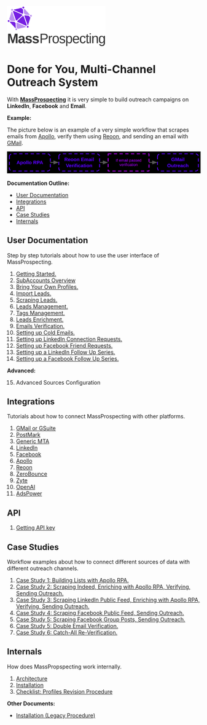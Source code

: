 <img src="./assets/logo.svg" alt="image" width="256" height="auto" />

# Done for You, Multi-Channel Outreach System

With [**MassProspecting**](https://massprospecting.com) it is very simple to build outreach campaigns on **LinkedIn**, **Facebook** and **Email**.

**Example:**

The picture below is an example of a very simple workflow that scrapes emails from [Apollo](https://www.apollo.io), verify them using [Reoon](https://emailverifier.reoon.com), and sending an email with [GMail](https://gmail.com).

![Example Workflow](./assets/main/1.png)

**Documentation Outline:**

- [User Documentation](#user-documentation)
- [Integrations](#integrations)
- [API](#api)
- [Case Studies](#case-studies)
- [Internals](#internals)

## User Documentation

Step by step tutorials about how to use the user interface of MassProspecting.

1. [Getting Started.](/user/01-getting-started.md)
2. [SubAccounts Overview](/user/02-sub-accounts-overview.md)
3. [Bring Your Own Profiles.](/user/03-bring-your-own-profiles.md)
4. [Import Leads.](/user/04-import-leads.md)
5. [Scraping Leads.](/user/05-scraping-leads.md)
6. [Leads Management.](/user/06-leads-management.md)
7. [Tags Management.](/user/07-tags-management.md)
8. [Leads Enrichment.](/user/08-leads-enrichment.md)
9. [Emails Verification.](/user/09-emails-verification.md)
10. [Setting up Cold Emails.](/user/10-setting-up-cold-emails.md)
11. [Setting up LinkedIn Connection Requests.](/user/11-setting-up-linkedin-connection-requests.md)
12. [Setting up Facebook Friend Requests.](/user/12-setting-up-facebook-friend-requests.md)
13. [Setting up a LinkedIn Follow Up Series.](/user/13-setting-up-a-linkedin-follow-up-series.md)
14. [Setting up a Facebook Follow Up Series.](/user/14-setting-up-a-facebook-follow-up-series.md)

**Advanced:**

15. Advanced Sources Configuration


## Integrations

Tutorials about how to connect MassProspecting with other platforms.

1. [GMail or GSuite](/integrations/01-gmail-or-gsuite.md)
2. [PostMark](/integrations/02-postmark.md)
3. [Generic MTA](/integrations/03-generic-mta.md)
4. [LinkedIn](/integrations/04-linkedin.md)
5. [Facebook](/integrations/05-facebook.md)
6. [Apollo](/integrations/06-apollo.md)
7. [Reoon](/integrations/07-reoon.md)
8. [ZeroBounce](/integrations/08-zerobounce.md)
9. [Zyte](/integrations/09-zyte.md)
10. [OpenAI](/integrations/10-openai.md)
11. [AdsPower](/integrations/11-adspower.md)

## API

1. [Getting API key](/api/001-getting-api-key.md)

## Case Studies

Workflow examples about how to connect different sources of data with different outreach channels.

1. [Case Study 1: Building Lists with Apollo RPA.](/case-studies/01-case-study-1:-building-lists-with-apollo-rpa.md)
2. [Case Study 2: Scraping Indeed, Enriching with Apollo RPA, Verifying, Sending Outreach.](/case-studies/02-case-study-2:-scraping-indeed,-enriching-with-apollo-rpa,-verifying,-sending-outreach.md)
3. [Case Study 3: Scraping LinkedIn Public Feed, Enriching with Apollo RPA, Verifying, Sending Outreach.](/case-studies/03-case-study-3:-scraping-linkedin-public-feed,-enriching-with-apollo-rpa,-verifying,-sending-outreach.md)
4. [Case Study 4: Scraping Facebook Public Feed, Sending Outreach.](/case-studies/04-case-study-4:-scraping-facebook-public-feed,-sending-outreach.md)
5. [Case Study 5: Scraping Facebook Group Posts, Sending Outreach.](/case-studies/05-case-study-5:-scraping-facebook-group-posts,-sending-outreach.md)
6. [Case Study 5: Double Email Verification.](/case-studies/06-case-study-5:-double-email-verification.md)
7. [Case Study 6: Catch-All Re-Verification.](/case-studies/07-case-study-6:-catch-all-re-verification.md)

## Internals

How does MassPropspecting work internally.

1. [Architecture](/internals/01-architecture.md)
2. [Installation](/internals/02-installation.md)
3. [Checklist: Profiles Revision Procedure](/internals/03-checklist-profiles-revision-procedure.md)

**Other Documents:**

- [Installation (Legacy Procedure)](/internals/02-installation-legacy.md)